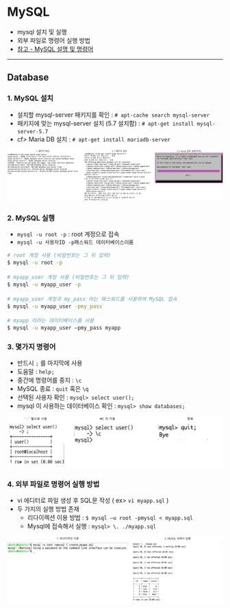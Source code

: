 # MySQL
  - mysql 설치 및 실행
  - 외부 파일로 명령어 실행 방법
  - [참고 - MySQL 설명 및 명령어](https://github.com/Lee-KyungSeok/MySQL-Study)

---

## Database
  ### 1. MySQL 설치
  - 설치할 mysql-server 패키지를 확인 : `# apt-cache search mysql-server`
  - 패키지에 맞는 mysql-server 설치 (5.7 설치함) : `# apt-get install mysql-server-5.7`
  - cf> Maria DB 설치 : `# apt-get install mariadb-server`

  ![](https://github.com/Lee-KyungSeok/Linux-Study/blob/master/Database/picture/install.png)

  ### 2. MySQL 실행
  - `mysql -u root -p` : root 계정으로 접속
  - `mysql -u 사용자ID -p패스워드 데이터베이스이름`

  ```bash
  # root 계정 사용 (비밀번호는 그 뒤 입력)
  $ mysql -u root -p

  # myapp_user 계정 사용 (비밀번호는 그 뒤 입력)
  $ mysql -u myapp_user -p

  # myapp_user 계정과 my_pass 라는 패스워드를 사용하여 MySQL 접속
  $ mysql -u myapp_user -pmy_pass

  # myapp 이라는 데이터베이스를 사용
  $ mysql -u myapp_user –pmy_pass myapp
  ```

  ### 3. 몇가지 명령어
  - 반드시 `;` 를 마지막에 사용
  - 도움말 : `help;`
  - 중간에 명령어를 중지 : `\c`
  -  MySQL 종료 : `quit` 혹은 `\q`
  - 선택된 사용자 확인 : `mysql> select user();`
  - mysql 이 사용하는 데이터베이스 확인 : `mysql> show databases;`

  ![](https://github.com/Lee-KyungSeok/Linux-Study/blob/master/Database/picture/command.png)  

  ### 4. 외부 파일로 명령어 실행 방법
  - vi 에디터로 파일 생성 후 SQL문 작성 ( ex> `vi myapp.sql` )
  - 두 가지의 실행 방법 존재
    - 리다이렉션 이용 방법  : `$ mysql –u root -pmysql < myapp.sql`
    - Mysql에 접속해서 실행 : `mysql> \. ./myapp.sql`

  ![](https://github.com/Lee-KyungSeok/Linux-Study/blob/master/Database/picture/out.png)  
